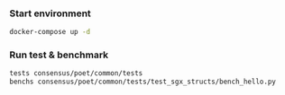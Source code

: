 ### Start environment ###

```sh
docker-compose up -d
```

### Run test & benchmark ###

```sh
tests consensus/poet/common/tests
benchs consensus/poet/common/tests/test_sgx_structs/bench_hello.py
```